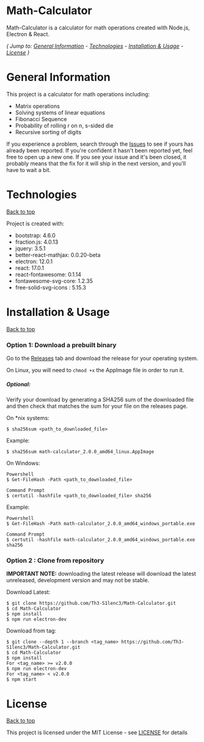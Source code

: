 # Math-Calculator

Math-Calculator is a calculator for math operations created with Node.js, Electron & React.

*( Jump to: [General Information](#generalinformation) - [Technologies](#technologies) - [Installation & Usage](#installation&usage) - [License](#license) )*

# General Information

This project is a calculator for math operations including:

 - Matrix operations
 - Solving systems of linear equations
 - Fibonacci Sequence
 - Probability of rolling r on n, s-sided die
 - Recursive sorting of digits

If you experience a problem, search through the [Issues](https://github.com/Th3-S1lenc3/Math-Calculator/issues) to see if yours has already been reported. If you're confident it hasn't been reported yet, feel free to open up a new one. If you see your issue and it's been closed, it probably means that the fix for it will ship in the next version, and you'll have to wait a bit.

# Technologies
[Back to top](#math-calculator)

Project is created with:

- bootstrap: 4.6.0
- fraction.js: 4.0.13
- jquery: 3.5.1
- better-react-mathjax: 0.0.20-beta
- electron: 12.0.1
- react: 17.0.1
- react-fontawesome: 0.1.14
- fontawesome-svg-core: 1.2.35
- free-solid-svg-icons : 5.15.3

# Installation & Usage
[Back to top](#math-calculator)

### Option 1: Download a prebuilt binary

Go to the [Releases](https://github.com/Th3-S1lenc3/Math-Calculator/releases) tab and download the release for your operating system.

On Linux, you will need to `chmod +x` the AppImage file in order to run it.

##### Optional:
Verify your download by generating a SHA256 sum of the downloaded file and then check that matches the sum for your file on the releases page.

On *nix systems:
```
$ sha256sum <path_to_downloaded_file>
```
Example:
```
$ sha256sum math-calculator_2.0.0_amd64_linux.AppImage
```

On Windows:
```
Powershell
$ Get-FileHash -Path <path_to_downloaded_file>

Command Prompt
$ certutil -hashfile <path_to_downloaded_file> sha256
```
Example:
```
Powershell
$ Get-FileHash -Path math-calculator_2.0.0_amd64_windows_portable.exe

Command Prompt
$ certutil -hashfile math-calculator_2.0.0_amd64_windows_portable.exe sha256
```

### Option 2 : Clone from repository
**IMPORTANT NOTE:** downloading the latest release will download the latest unreleased, development version and may not be stable.

Download Latest:
```
$ git clone https://github.com/Th3-S1lenc3/Math-Calculator.git
$ cd Math-Calculator
$ npm install
$ npm run electron-dev
```
Download from tag:
```
$ git clone --depth 1 --branch <tag_name> https://github.com/Th3-S1lenc3/Math-Calculator.git
$ cd Math-Calculator
$ npm install
For <tag_name> >= v2.0.0
$ npm run electron-dev
For <tag_name> < v2.0.0
$ npm start
```

# License
[Back to top](#math-calculator)

This project is licensed under the MIT License - see [LICENSE](LICENSE) for details
